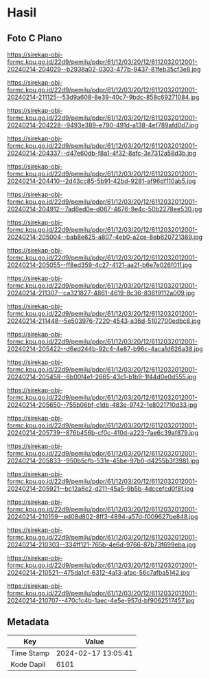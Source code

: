 # Hasil

## Foto C Plano

https://sirekap-obj-formc.kpu.go.id/22d9/pemilu/pdpr/61/12/03/20/12/6112032012001-20240214-204029--b2938a02-0303-477b-9437-81feb35cf3e8.jpg

https://sirekap-obj-formc.kpu.go.id/22d9/pemilu/pdpr/61/12/03/20/12/6112032012001-20240214-211125--53d9a608-8e39-40c7-9bdc-858c69271084.jpg

https://sirekap-obj-formc.kpu.go.id/22d9/pemilu/pdpr/61/12/03/20/12/6112032012001-20240214-204228--9493e389-e790-491d-a138-4ef789afd0d7.jpg

https://sirekap-obj-formc.kpu.go.id/22d9/pemilu/pdpr/61/12/03/20/12/6112032012001-20240214-204337--d47e60db-f8a1-4f32-8afc-3e7312a58d3b.jpg

https://sirekap-obj-formc.kpu.go.id/22d9/pemilu/pdpr/61/12/03/20/12/6112032012001-20240214-204410--2d43cc85-5b91-42bd-9281-af96df110ab5.jpg

https://sirekap-obj-formc.kpu.go.id/22d9/pemilu/pdpr/61/12/03/20/12/6112032012001-20240214-204912--7ad6ed0e-d067-4676-9e4c-50b2278ee530.jpg

https://sirekap-obj-formc.kpu.go.id/22d9/pemilu/pdpr/61/12/03/20/12/6112032012001-20240214-205004--bab8e625-a807-4eb0-a2ce-8eb620721369.jpg

https://sirekap-obj-formc.kpu.go.id/22d9/pemilu/pdpr/61/12/03/20/12/6112032012001-20240214-205055--ff8ed359-4c27-4121-aa2f-b6e7e026f01f.jpg

https://sirekap-obj-formc.kpu.go.id/22d9/pemilu/pdpr/61/12/03/20/12/6112032012001-20240214-211307--ca321827-4861-4619-8c36-83619112a009.jpg

https://sirekap-obj-formc.kpu.go.id/22d9/pemilu/pdpr/61/12/03/20/12/6112032012001-20240214-211448--5e503976-7220-4543-a36d-5102700edbc8.jpg

https://sirekap-obj-formc.kpu.go.id/22d9/pemilu/pdpr/61/12/03/20/12/6112032012001-20240214-205422--d6ed244b-92c4-4e87-b96c-4aca1d626a38.jpg

https://sirekap-obj-formc.kpu.go.id/22d9/pemilu/pdpr/61/12/03/20/12/6112032012001-20240214-205458--6b00f4e1-2665-43c1-b1b9-1f44d0e0d555.jpg

https://sirekap-obj-formc.kpu.go.id/22d9/pemilu/pdpr/61/12/03/20/12/6112032012001-20240214-205650--755b06bf-c1db-483e-9742-1e8021710d33.jpg

https://sirekap-obj-formc.kpu.go.id/22d9/pemilu/pdpr/61/12/03/20/12/6112032012001-20240214-205739--876b456b-cf0c-410d-a223-7ae6c39af879.jpg

https://sirekap-obj-formc.kpu.go.id/22d9/pemilu/pdpr/61/12/03/20/12/6112032012001-20240214-205833--950b5cfb-531e-45be-97b0-d4255b3f3981.jpg

https://sirekap-obj-formc.kpu.go.id/22d9/pemilu/pdpr/61/12/03/20/12/6112032012001-20240214-205921--bc12a6c2-d211-45a5-9b5b-4dccefcd0f8f.jpg

https://sirekap-obj-formc.kpu.go.id/22d9/pemilu/pdpr/61/12/03/20/12/6112032012001-20240214-210159--ed08d802-8ff3-4894-a57d-f009627be848.jpg

https://sirekap-obj-formc.kpu.go.id/22d9/pemilu/pdpr/61/12/03/20/12/6112032012001-20240214-210303--334ff121-765b-4e6d-9766-87b73f699eba.jpg

https://sirekap-obj-formc.kpu.go.id/22d9/pemilu/pdpr/61/12/03/20/12/6112032012001-20240214-210521--475da1cf-6312-4a13-afac-56c7afba5142.jpg

https://sirekap-obj-formc.kpu.go.id/22d9/pemilu/pdpr/61/12/03/20/12/6112032012001-20240214-210707--470c1c4b-1aec-4e5e-957d-bf9062517457.jpg


## Metadata

| Key        | Value               |
| ---------- | ------------------- |
| Time Stamp | 2024-02-17 13:05:41 |
| Kode Dapil | 6101                |



